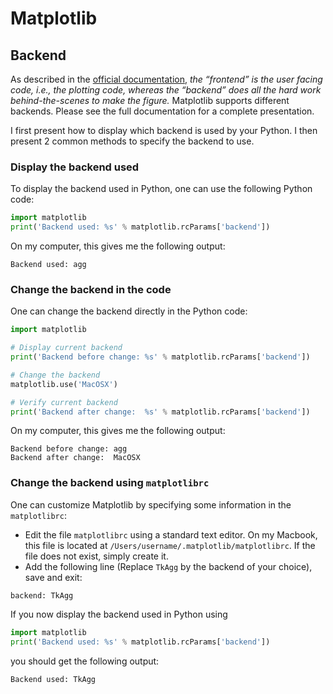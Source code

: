 # Matplotlib

## Backend

As described in the [official documentation](https://matplotlib.org/faq/usage_faq.html#what-is-a-backend), _the “frontend” is the user facing code, i.e., the plotting code, whereas the “backend” does all the hard work behind-the-scenes to make the figure._ Matplotlib supports different backends. Please see the full documentation for a complete presentation.

I first present how to display which backend is used by your Python. I then present 2 common methods to specify the backend to use.


### Display the backend used

To display the backend used in Python, one can use the following Python code:

```python
import matplotlib
print('Backend used: %s' % matplotlib.rcParams['backend'])
```

On my computer, this gives me the following output:

```
Backend used: agg
```


### Change the backend in the code

One can change the backend directly in the Python code:

```python
import matplotlib

# Display current backend
print('Backend before change: %s' % matplotlib.rcParams['backend'])

# Change the backend
matplotlib.use('MacOSX')

# Verify current backend
print('Backend after change:  %s' % matplotlib.rcParams['backend'])
```

On my computer, this gives me the following output:

```
Backend before change: agg
Backend after change:  MacOSX
```

### Change the backend using `matplotlibrc`

One can customize Matplotlib by specifying some information in the `matplotlibrc`:

- Edit the file `matplotlibrc` using a standard text editor. On my Macbook, this file is located at `/Users/username/.matplotlib/matplotlibrc`. If the file does not exist, simply create it.
- Add the following line (Replace `TkAgg` by the backend of your choice), save and exit:

```
backend: TkAgg
```

If you now display the backend used in Python using

```python
import matplotlib
print('Backend used: %s' % matplotlib.rcParams['backend'])
```

you should get the following output:

```
Backend used: TkAgg
```